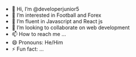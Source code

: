 - 👋 Hi, I’m @developerjunior5
- 👀 I’m interested in Football and Forex
- 🌱 I’m fluent in Javascript and React js
- 💞️ I’m looking to collaborate on web development
- 📫 How to reach me ...
- 😄 Pronouns: He/Him
- ⚡ Fun fact: ...

<!---
developerjunior5/developerjunior5 is a ✨ special ✨ repository because its `README.md` (this file) appears on your GitHub profile.
You can click the Preview link to take a look at your changes.
--->
